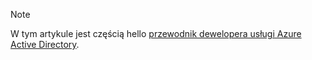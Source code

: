 > [!NOTE]
> W tym artykule jest częścią hello [przewodnik dewelopera usługi Azure Active Directory](../articles/active-directory/develop/active-directory-developers-guide.md).
>
>
